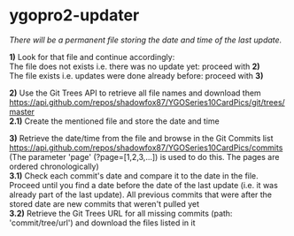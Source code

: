 # ygopro2-updater

*There will be a permanent file storing the date and time of the last update.*

**1)** Look for that file and continue accordingly:  
The file does not exists i.e. there was no update yet: proceed with **2)**  
The file exists i.e. updates were done already before: proceed with **3)**  

**2)** Use the Git Trees API to retrieve all file names and download them  
https://api.github.com/repos/shadowfox87/YGOSeries10CardPics/git/trees/master  
**2.1)** Create the mentioned file and store the date and time  

**3)** Retrieve the date/time from the file and browse in the Git Commits list  
https://api.github.com/repos/shadowfox87/YGOSeries10CardPics/commits  
(The parameter 'page' (?page=[1,2,3,...]) is used to do this. The pages are ordered chronologically)  
**3.1)** Check each commit's date and compare it to the date in the file. Proceed until you find a date before the date of the last update (i.e. it was already part of the last update). All previous commits that were after the stored date are new commits that weren't pulled yet  
**3.2)** Retrieve the Git Trees URL for all missing commits (path: 'commit/tree/url') and download the files listed in it  
